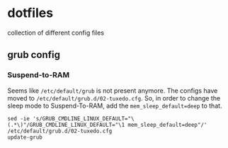 # dotfiles
collection of different config files

## grub config
### Suspend-to-RAM
Seems like `/etc/default/grub` is not present anymore. The configs have moved to `/etc/default/grub.d/02-tuxedo.cfg`.
So, in order to change the sleep mode to Suspend-To-RAM,  add the `mem_sleep_default=deep` to that.
```
sed -ie 's/GRUB_CMDLINE_LINUX_DEFAULT="\(.*\)"/GRUB_CMDLINE_LINUX_DEFAULT="\1 mem_sleep_default=deep"/' /etc/default/grub.d/02-tuxedo.cfg 
update-grub
```
